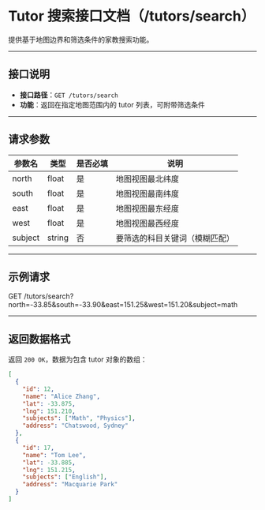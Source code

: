 # Tutor 搜索接口文档（/tutors/search）

提供基于地图边界和筛选条件的家教搜索功能。

---

## 接口说明

- **接口路径**：`GET /tutors/search`
- **功能**：返回在指定地图范围内的 tutor 列表，可附带筛选条件

---

## 请求参数

| 参数名   | 类型   | 是否必填 | 说明                     |
|----------|--------|----------|--------------------------|
| north    | float  | 是       | 地图视图最北纬度         |
| south    | float  | 是       | 地图视图最南纬度         |
| east     | float  | 是       | 地图视图最东经度         |
| west     | float  | 是       | 地图视图最西经度         |
| subject  | string | 否       | 要筛选的科目关键词（模糊匹配） |

---

## 示例请求

GET /tutors/search?north=-33.85&south=-33.90&east=151.25&west=151.20&subject=math


---

## 返回数据格式

返回 `200 OK`，数据为包含 tutor 对象的数组：

```json
[
  {
    "id": 12,
    "name": "Alice Zhang",
    "lat": -33.875,
    "lng": 151.210,
    "subjects": ["Math", "Physics"],
    "address": "Chatswood, Sydney"
  },
  {
    "id": 17,
    "name": "Tom Lee",
    "lat": -33.885,
    "lng": 151.215,
    "subjects": ["English"],
    "address": "Macquarie Park"
  }
]
